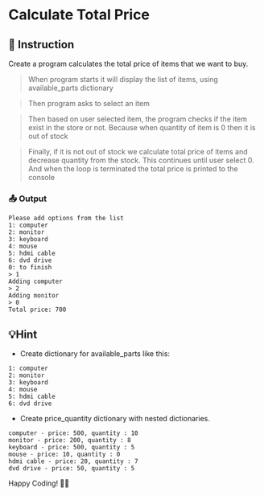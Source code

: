 # Calculate Total Price

## 📄 Instruction
Create a program calculates the total price of items that we want to buy.

>When program starts it will display the list of items, using available_parts dictionary

>Then program asks to select an item

>Then based on user selected item, the program checks if the item exist in the store or not. Because when quantity of item is 0 then it is out of stock

>Finally, if it is not out of stock we calculate total price of items and decrease quantity from the stock. This continues until user select 0. And when the loop is terminated the total price is printed to the console


### 📤 Output
```
Please add options from the list
1: computer
2: monitor
3: keyboard
4: mouse
5: hdmi cable
6: dvd drive
0: to finish
> 1
Adding computer
> 2
Adding monitor
> 0
Total price: 700

```

## 💡Hint
- Create dictionary for available_parts like this:
```
1: computer
2: monitor
3: keyboard
4: mouse
5: hdmi cable
6: dvd drive
```
- Create price_quantity dictionary with nested dictionaries.
```
computer - price: 500, quantity : 10
monitor - price: 200, quantity : 8
keyboard - price: 500, quantity : 5
mouse - price: 10, quantity : 0
hdmi cable - price: 20, quantity : 7
dvd drive - price: 50, quantity : 5
```


Happy Coding! 🚀✨
